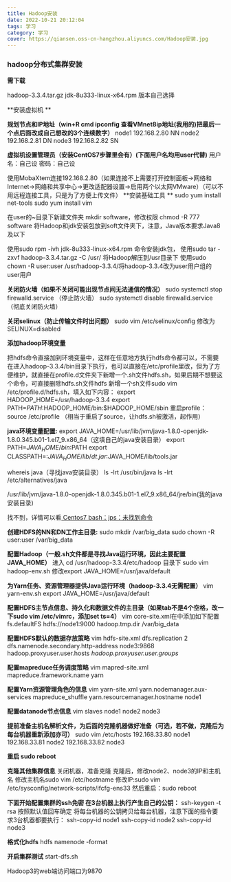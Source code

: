 ```yaml
---
title: Hadoop安装
date: 2022-10-21 20:12:04
tags: 学习
category: 学习
cover: https://qiansen.oss-cn-hangzhou.aliyuncs.com/Hadoop安装.jpg
---
```


### hadoop分布式集群安装

**需下载**

hadoop-3.3.4.tar.gz			jdk-8u333-linux-x64.rpm   版本自己选择

**安装虚拟机 **  

**规划节点和IP地址（win+R cmd  ipconfig 查看VMnet8ip地址(我用的)把最后一个点后面改成自己想改的3个连续数字）**
node1 192.168.2.80 NN																																					node2 192.168.2.81 DN
node3 192.168.2.82 SN

**虚拟机设置管理员（安装CentOS7步骤里会有）(下面用户名均用user代替)**
用户名：自己设
密码：自己设

使用MobaXtem连接192.168.2.80（如果连接不上需要打开控制面板->网络和Internet->网络和共享中心->更改适配器设置->启用两个以太网VMware）（可以不用远程连接工具，只是为了方便上传文件）
**安装基础工具 **
sudo yum install net-tools
sudo yum install vim

在user的~目录下新建文件夹 mkdir software，修改权限 chmod -R 777 software
将Hadoop和jdk安装包放到soft文件夹下，注意，Java版本要求Java8及以下

使用sudo rpm -ivh jdk-8u333-linux-x64.rpm 命令安装jdk包，
使用sudo tar -zxvf hadoop-3.3.4.tar.gz -C /usr/ 将Hadoop解压到/usr目录下
使用sudo chown -R user:user /usr/hadoop-3.3.4/将hadoop-3.3.4改为user用户组的user用户

**关闭防火墙（如果不关闭可能出现节点间无法通信的情况）**
sudo systemctl stop firewalld.service （停止防火墙）
sudo systemctl disable firewalld.service （彻底关闭防火墙）

**关闭selinux（防止传输文件时出问题）**
sudo vim /etc/selinux/config
修改为 SELINUX=disabled

**添加hadoop环境变量**

把hdfs命令直接加到环境变量中，这样在任意地方执行hdfs命令都可以，不需要在进入hadoop-3.3.4/bin目录下执行，也可以直接在/etc/profile里改，但为了方便维护，就直接在profile.d文件夹下新增一个.sh文件hdfs.sh，如果后期不想要这个命令，可直接删除hdfs.sh文件hdfs
新增一个sh文件sudo vim /etc/profile.d/hdfs.sh，填入如下内容：
export HADOOP_HOME=/usr/hadoop-3.3.4
export PATH=$PATH:$HADOOP_HOME/bin:$HADOOP_HOME/sbin
重启profile：source /etc/profile  （相当于重启了source，让hdfs.sh被激活，起作用）

**java环境变量配置:**
export JAVA_HOME=/usr/lib/jvm/java-1.8.0-openjdk-1.8.0.345.b01-1.el7_9.x86_64（这填自己的java安装目录）
export PATH=$JAVA_HOME/bin:$PATH
export CLASSPATH=:$JAVA_HOME/lib/dt.jar:$JAVA_HOME/lib/tools.jar

whereis java（寻找java安装目录）
ls -lrt /usr/bin/java
ls -lrt /etc/alternatives/java

/usr/lib/jvm/java-1.8.0-openjdk-1.8.0.345.b01-1.el7_9.x86_64/jre/bin(我的java安装目录)

找不到，详情可以看[ Centos7 bash：jps：未找到命令](https://blog.csdn.net/baidu32552365/article/details/108716966)

**创建HDFS的NN和DN工作主目录:**
sudo mkdir /var/big_data
sudo chown -R user:user /var/big_data

**配置Hadoop（一般.sh文件都是寻找Java运行环境，因此主要配置JAVA_HOME）**
进入 cd /usr/hadoop-3.3.4/etc/hadoop 目录下
sudo vim hadoop-env.sh
修改export JAVA_HOME=/usr/java/default

**为Yarn任务、资源管理器提供Java运行环境（hadoop-3.3.4无需配置）**
vim yarn-env.sh
export JAVA_HOME=/usr/java/default

**配置HDFS主节点信息、持久化和数据文件的主目录（如果tab不是4个空格，改一下sudo vim /etc/vimrc，添加set ts=4）**
        vim core-site.xml在<configuration>中添加如下配置
	<property>
		<name>fs.defaultFS</name>
		<value>hdfs://node1:9000</value>
	</property>
	<property>
		<name>hadoop.tmp.dir</name>
		<value>/var/big_data</value>
	</property>

**配置HDFS默认的数据存放策略**
        vim hdfs-site.xml
	<property>
		<name>dfs.replication</name>
		<value>2</value>
	</property>
	<property>
		<name>dfs.namenode.secondary.http-address</name>
		<value>node3:9868</value>
	</property>
	<property>
		<name>hadoop.proxyuser.user.hosts</name>
		<value>*</value>
	</property>
	<property>
		<name>hadoop.proxyuser.user.groups</name>
		<value>*</value>
	</property>

**配置mapreduce任务调度策略**
        vim mapred-site.xml 
	<property>
		<name>mapreduce.framework.name</name>
		<value>yarn</value>
	</property>
			
**配置Yarn资源管理角色的信息**
        vim yarn-site.xml
	<property>
		<name>yarn.nodemanager.aux-services</name>
		<value>mapreduce_shuffle</value>
	</property>
	<property>
		<name>yarn.resourcemanager.hostname</name>
		<value>node1</value>
	</property>
			
**配置datanode节点信息**
        vim slaves
node1
node2
node3
			
**提前准备主机名解析文件，为后面的克隆机器做好准备（可选，若不做，克隆后为每台机器重新添加亦可）**
    sudo vim /etc/hosts
192.168.33.80  node1
192.168.33.81  node2
192.168.33.82  node3
		
**重启 sudo reboot**

**克隆其他集群信息**
    关闭机器，准备克隆
    克隆后，修改node2、node3的IP和主机名
    修改主机名sudo vim /etc/hostname 
    修改IP:sudo vim /etc/sysconfig/network-scripts/ifcfg-ens33 
    然后重启：sudo reboot
	
**下面开始配置集群的ssh免密
    在3台机器上执行产生自己的公钥：**
        ssh-keygen -t rsa
    按照默认值回车确定
    将每台机器的公钥拷贝给每台机器，注意下面的指令要求3台机器都要执行：
        ssh-copy-id node1
        ssh-copy-id node2
        ssh-copy-id node3
		
**格式化hdfs**
    hdfs namenode -format

**开启集群测试**
start-dfs.sh

Hadoop3的web端访问端口为9870